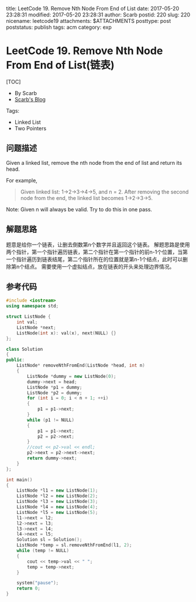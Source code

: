 title: LeetCode 19. Remove Nth Node From End of List
date: 2017-05-20 23:28:31
modified: 2017-05-20 23:28:31
author: Scarb
postid: 220
slug: 220
nicename: leetcode19
attachments: $ATTACHMENTS
posttype: post
poststatus: publish
tags: acm
category: exp

# LeetCode 19. Remove Nth Node From End of List(链表)
[TOC]

- By Scarb
- [Scarb's Blog](http://115.28.48.229/wordpress/)


Tags:

- Linked List 
- Two Pointers



## 问题描述

Given a linked list, remove the nth node from the end of list and return its head.

For example,

>Given linked list: 1->2->3->4->5, and n = 2.
>After removing the second node from the end, the linked list becomes 1->2->3->5.

Note:
Given n will always be valid.
Try to do this in one pass.

## 解题思路
题意是给你一个链表，让删去倒数第n个数字并且返回这个链表。
解题思路是使用两个指针，第一个指针遍历链表，第二个指针在第一个指针的前n-1个位置，当第一个指针遍历到链表结尾，第二个指针所在的位置就是第n-1个结点，此时可以删除第n个结点。
需要使用一个虚拟结点，放在链表的开头来处理边界情况。

## 参考代码
```C++
#include <iostream>
using namespace std;

struct ListNode {
	int val;
	ListNode *next;
	ListNode(int x): val(x), next(NULL) {}
};

class Solution
{
public:
	ListNode* removeNthFromEnd(ListNode *head, int n)
	{
		ListNode *dummy = new ListNode(0);
		dummy->next = head;
		ListNode *p1 = dummy;
		ListNode *p2 = dummy;
		for (int i = 0; i < n + 1; ++i)
		{
			p1 = p1->next;
		}
		while (p1 != NULL)
		{
			p1 = p1->next;
			p2 = p2->next;
		}
		//cout << p2->val << endl;
		p2->next = p2->next->next;
		return dummy->next;
	}
};

int main()
{
	ListNode *l1 = new ListNode(1);
	ListNode *l2 = new ListNode(2);
	ListNode *l3 = new ListNode(3);
	ListNode *l4 = new ListNode(4);
	ListNode *l5 = new ListNode(5);
	l1->next = l2;
	l2->next = l3;
	l3->next = l4;
	l4->next = l5;
	Solution sl = Solution();
	ListNode *temp = sl.removeNthFromEnd(l1, 2);
	while (temp != NULL)
	{
		cout << temp->val << " ";
		temp = temp->next;
	}

	system("pause");
	return 0;
}
```